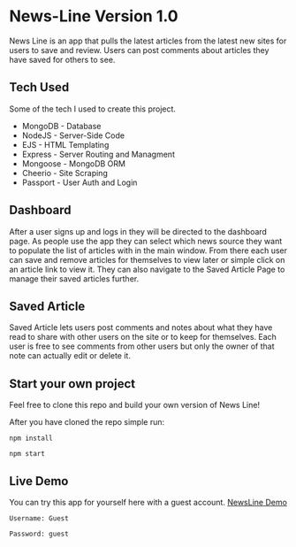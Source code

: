 # News-Line Version 1.0
News Line is an app that pulls the latest articles from the latest new sites for users to save and review. Users can post comments about articles they have saved for others to see.

## Tech Used

Some of the tech I used to create this project.
* MongoDB   - Database
* NodeJS    - Server-Side Code
* EJS       - HTML Templating
* Express   - Server Routing and Managment
* Mongoose  - MongoDB ORM
* Cheerio   - Site Scraping
* Passport  - User Auth and Login

## Dashboard

After a user signs up and logs in they will be directed to the dashboard page. As people use the app they can select which news source they want to populate the list of articles with in the main window. From there each user can save and remove articles for themselves to view later or simple click on an article link to view it. They can also navigate to the Saved Article Page to manage their saved articles further.

## Saved Article

Saved Article lets users post comments and notes about what they have read to share with other users on the site or to keep for themselves. Each user is free to see comments from other users but only the owner of that note can actually edit or delete it.


## Start your own project

Feel free to clone this repo and build your own version of News Line!

After you have cloned the repo simple run:

`npm install`

`npm start`

## Live Demo

You can try this app for yourself here with a guest account.
[NewsLine Demo](https://thawing-spire-14813.herokuapp.com/dashboard)

`Username: Guest`

`Password: guest`




